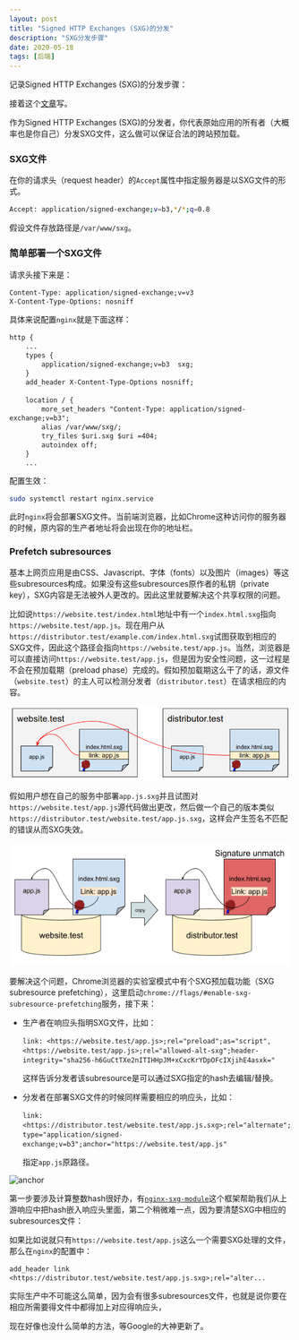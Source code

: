 ```yaml
---
layout: post
title: "Signed HTTP Exchanges (SXG)的分发"
description: "SXG分发步骤"
date: 2020-05-18
tags: [后端]
---
```


记录Signed HTTP Exchanges (SXG)的分发步骤：

接着这个[文章](https://tinniccii.netlify.app/signed-http-exchanges-(sxg)%E7%9A%84%E5%AE%89%E8%A3%85%E6%AD%A5%E9%AA%A4)写。

作为Signed HTTP Exchanges (SXG)的分发者，你代表原始应用的所有者（大概率也是你自己）分发SXG文件，这么做可以保证合法的跨站预加载。

<!--more-->

### SXG文件

在你的请求头（request header）的```Accept```属性中指定服务器是以SXG文件的形式。

```bash
Accept: application/signed-exchange;v=b3,*/*;q=0.8
```

假设文件存放路径是```/var/www/sxg```。

### 简单部署一个SXG文件

请求头接下来是：

```text
Content-Type: application/signed-exchange;v=v3
X-Content-Type-Options: nosniff
```

具体来说配置```nginx```就是下面这样：

```nginx
http {
    ...
    types {
        application/signed-exchange;v=b3  sxg;
    }
    add_header X-Content-Type-Options nosniff;

    location / {
        more_set_headers "Content-Type: application/signed-exchange;v=b3";
        alias /var/www/sxg/;
        try_files $uri.sxg $uri =404;
        autoindex off;
    }
    ...
```

配置生效：

```bash
sudo systemctl restart nginx.service
```

此时```nginx```将会部署SXG文件。当前端浏览器，比如Chrome这种访问你的服务器的时候，原内容的生产者地址将会出现在你的地址栏。

### Prefetch subresources

基本上网页应用是由CSS、Javascript、字体（fonts）以及图片（images）等这些subresources构成。如果没有这些subresources原作者的私钥（private key），SXG内容是无法被外人更改的。因此这里就要解决这个共享权限的问题。

比如说```https://website.test/index.html```地址中有一个```index.html.sxg```指向```https://website.test/app.js```。现在用户从```https://distributor.test/example.com/index.html.sxg```试图获取到相应的SXG文件，因此这个路径会指向```https://website.test/app.js```。当然，浏览器是可以直接访问```https://website.test/app.js```，但是因为安全性问题，这一过程是不会在预加载期（preload phase）完成的。假如预加载期这么干了的话，源文件（```website.test```）的主人可以检测分发者（```distributor.test```）在请求相应的内容。

![linking](../images/2020-05-18/linking.png)

假如用户想在自己的服务中部署```app.js.sxg```并且试图对```https://website.test/app.js```源代码做出更改，然后做一个自己的版本类似```https://distributor.test/website.test/app.js.sxg```，这样会产生签名不匹配的错误从而SXG失效。

![rewritten](../images/2020-05-18/rewritten.png)

要解决这个问题，Chrome浏览器的实验室模式中有个SXG预加载功能（SXG subresource prefetching），这里启动```chrome://flags/#enable-sxg-subresource-prefetching```服务，接下来：

- 生产者在响应头指明SXG文件，比如：

  ```link: <https://website.test/app.js>;rel="preload";as="script",<https://website.test/app.js>;rel="allowed-alt-sxg";header-integrity="sha256-h6GuCtTXe2nITIHHpJM+xCxcKrYDpOFcIXjihE4asxk="```

  这样告诉分发者该subresource是可以通过SXG指定的hash去编辑/替换。

- 分发者在部署SXG文件的时候同样需要相应的响应头，比如：

  ```link: <https://distributor.test/website.test/app.js.sxg>;rel="alternate";type="application/signed-exchange;v=b3";anchor="https://website.test/app.js"```

  指定```app.js```原路径。

![anchor](../images/2020-05-18/anchor.png)

第一步要涉及计算整数hash很好办，有[`nginx-sxg-module`](https://github.com/google/nginx-sxg-module)这个框架帮助我们从上游响应中把hash嵌入响应头里面，第二个稍微难一点，因为要清楚SXG中相应的subresources文件：

如果比如说就只有```https://website.test/app.js```这么一个需要SXG处理的文件，那么在```nginx```的配置中：

```
add_header link <https://distributor.test/website.test/app.js.sxg>;rel="alter...
```

实际生产中不可能这么简单，因为会有很多subresources文件，也就是说你要在相应所需要得文件中都得加上对应得响应头，

现在好像也没什么简单的方法，等Google的大神更新了。

